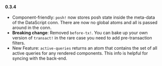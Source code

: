 #### 0.3.4

- Component-friendly: `posh!` now stores posh state inside the
  meta-data of the DataScript conn. There are now no global atoms and
  all is passed around in the conn.
- **Breaking change**: Removed `before-tx!`. You can bake up your own
  version of `transact!` in the rare case you need to add
  pre-transaction filters.
- New Feature: `active-queries` returns an atom that contains the set
  of all active queries for any rendered components. This info is
  helpful for syncing with the back-end.


